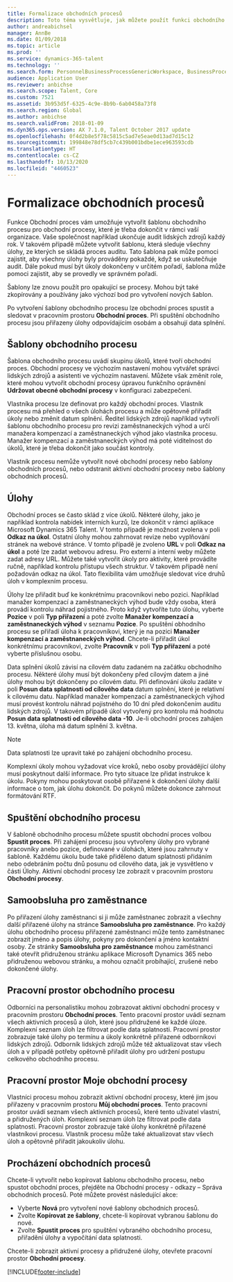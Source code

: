 ```yaml
---
title: Formalizace obchodních procesů
description: Toto téma vysvětluje, jak můžete použít funkci obchodního procesu k vytvoření šablony obchodního procesu pro procesy, které je třeba dokončit v rámci vaší organizace.
author: andreabichsel
manager: AnnBe
ms.date: 01/09/2018
ms.topic: article
ms.prod: ''
ms.service: dynamics-365-talent
ms.technology: ''
ms.search.form: PersonnelBusinessProcessGenericWorkspace, BusinessProcessGenericTemplateListpage, BusinessProcessGenericMyTemplates, BusinessProcessGroupAssignment
audience: Application User
ms.reviewer: anbichse
ms.search.scope: Talent, Core
ms.custom: 7521
ms.assetid: 3b953d5f-6325-4c9e-8b9b-6ab0458a73f8
ms.search.region: Global
ms.author: anbichse
ms.search.validFrom: 2018-01-09
ms.dyn365.ops.version: AX 7.1.0, Talent October 2017 update
ms.openlocfilehash: 0f4d2b8e5f78c5815c5ad7e5eae0d13ad7d15c12
ms.sourcegitcommit: 199848e78df5cb7c439b001bdbe1ece963593cdb
ms.translationtype: HT
ms.contentlocale: cs-CZ
ms.lasthandoff: 10/13/2020
ms.locfileid: "4460523"
---
```

# <a name="formalize-business-processes"></a>Formalizace obchodních procesů

Funkce Obchodní proces vám umožňuje vytvořit šablonu obchodního procesu pro obchodní procesy, které je třeba dokončit v rámci vaší organizace. Vaše společnost například ukončuje audit lidských zdrojů každý rok. V takovém případě můžete vytvořit šablonu, která sleduje všechny úlohy, ze kterých se skládá proces auditu. Tato šablona pak může pomoci zajistit, aby všechny úlohy byly prováděny pokaždé, když se uskutečňuje audit. Dále pokud musí být úkoly dokončeny v určitém pořadí, šablona může pomoci zajistit, aby se provedly ve správném pořadí.

Šablony lze znovu použít pro opakující se procesy. Mohou být také zkopírovány a používány jako výchozí bod pro vytvoření nových šablon.

Po vytvoření šablony obchodního procesu lze obchodní proces spustit a sledovat v pracovním prostoru **Obchodní proces**. Při spuštění obchodního procesu jsou přiřazeny úlohy odpovídajícím osobám a obsahují data splnění.

## <a name="business-process-templates"></a>Šablony obchodního procesu
Šablona obchodního procesu uvádí skupinu úkolů, které tvoří obchodní proces. Obchodní procesy ve výchozím nastavení mohou vytvářet správci lidských zdrojů a asistenti ve výchozím nastavení. Můžete však změnit role, které mohou vytvořit obchodní procesy úpravou funkčního oprávnění **Udržovat obecné obchodní procesy** v konfiguraci zabezpečení.

Vlastníka procesu lze definovat pro každý obchodní proces. Vlastník procesu má přehled o všech úlohách procesu a může opětovně přiřadit úkoly nebo změnit datum splnění. Ředitel lidských zdrojů například vytvoří šablonu obchodního procesu pro revizi zaměstnaneckých výhod a určí manažera kompenzací a zaměstnaneckých výhod jako vlastníka procesu. Manažer kompenzací a zaměstnaneckých výhod má poté viditelnost do úkolů, které je třeba dokončit jako součást kontroly.

Vlastník procesu nemůže vytvořit nové obchodní procesy nebo šablony obchodních procesů, nebo odstranit aktivní obchodní procesy nebo šablony obchodních procesů.

## <a name="tasks"></a>Úlohy
Obchodní proces se často sklád z více úkolů. Některé úlohy, jako je například kontrola nabídek interních kurzů, lze dokončit v rámci aplikace Microsoft Dynamics 365 Talent. V tomto případě je možnost zvolena v poli **Odkaz na úkol**. Ostatní úlohy mohou zahrnovat revize nebo vyplňování stránek na webové stránce. V tomto případě je zvoleno **URL** v poli **Odkaz na úkol** a poté lze zadat webovou adresu. Pro externí a interní weby můžete zadat adresy URL. Můžete také vytvořit úkoly pro aktivity, které provádíte ručně, například kontrolu přístupu všech struktur. V takovém případě není požadován odkaz na úkol. Tato flexibilita vám umožňuje sledovat více druhů úloh v komplexním procesu.

Úlohy lze přiřadit buď ke konkrétnímu pracovníkovi nebo pozici. Například manažer kompenzací a zaměstnaneckých výhod bude vždy osoba, která provádí kontrolu náhrad pojistného. Proto když vytvoříte tuto úlohu, vyberte **Pozice** v poli **Typ přiřazení** a poté zvolte **Manažer kompenzací a zaměstnaneckých výhod** v seznamu **Pozice**. Po spuštění obhodního procesu se přiřadí úloha k pracovníkovi, který je na pozici **Manažer kompenzací a zaměstnaneckých výhod**. Chcete-li přiřadit úkol konkrétnímu pracovníkovi, zvolte **Pracovník** v poli **Typ přiřazení** a poté vyberte příslušnou osobu.

Data splnění úkolů závisí na cílovém datu zadaném na začátku obchodního procesu. Některé úlohy musí být dokončeny před cílovým datem a jiné úlohy mohou být dokončeny po cílovém datu. Při definování úkolu zadáte v poli **Posun data splatnosti od cílového data** datum splnění, které je relativní k cílovému datu. Například manažer kompenzací a zaměstnaneckých výhod musí provést kontrolu náhrad pojistného do 10 dní před dokončením auditu lidských zdrojů. V takovém případě úkol vytvořený pro kontrolu má hodnotu **Posun data splatnosti od cílového data** **-10**. Je-li obchodní proces zahájen 13. května, úloha má datum splnění 3. května.

> [!NOTE]
> Data splatnosti lze upravit také po zahájení obchodního procesu.

Komplexní úkoly mohou vyžadovat více kroků, nebo osoby provádějící úlohy musí poskytnout další informace. Pro tyto situace lze přidat instrukce k úkolu. Pokyny mohou poskytovat osobě přiřazené k dokončení úlohy další informace o tom, jak úlohu dokončit. Do pokynů můžete dokonce zahrnout formátování RTF.

## <a name="starting-a-business-process"></a>Spuštění obchodního procesu
V šabloně obchodního procesu můžete spustit obchodní proces volbou **Spustit proces**. Při zahájení procesu jsou vytvořeny úlohy pro vybrané pracovníky anebo pozice, definované v úlohách, které jsou zahrnuty v šabloně. Každému úkolu bude také přiděleno datum splatnosti přidáním nebo odebráním počtu dnů posunu od cílového data, jak je vysvětleno v části Úlohy. Aktivní obchodní procesy lze zobrazit v pracovním prostoru **Obchodní procesy**.

## <a name="employee-self-service"></a>Samoobsluha pro zaměstnance
Po přiřazení úlohy zaměstnanci si ji může zaměstnanec zobrazit a všechny další přiřazené úlohy na stránce **Samoobsluha pro zaměstnance**. Pro každý úlohu obchodního procesu přiřazené zaměstnanci může tento zaměstnanec zobrazit jméno a popis úlohy, pokyny pro dokončení a jméno kontaktní osoby. Ze stránky **Samoobsluha pro zaměstnance** mohou zaměstnanci také otevřít přidruženou stránku aplikace Microsoft Dynamics 365 nebo přidruženou webovou stránku, a mohou označit probíhající, zrušené nebo dokončené úlohy.

## <a name="business-process-workspace"></a>Pracovní prostor obchodního procesu
Odborníci na personalistiku mohou zobrazovat aktivní obchodní procesy v pracovním prostoru **Obchodní proces**. Tento pracovní prostor uvádí seznam všech aktivních procesů a úloh, které jsou přidružené ke každé úloze. Komplexní seznam úloh lze filtrovat podle data splatnosti. Pracovní prostor zobrazuje také úlohy po termínu a úkoly konkrétně přiřazené odborníkovi lidských zdrojů. Odborník lidských zdrojů může též aktualizovat stav všech úloh a v případě potřeby opětovně přiřadit úlohy pro udržení postupu celkového obchodního procesu.

## <a name="my-business-processes-workspace"></a>Pracovní prostor Moje obchodní procesy
Vlastníci procesu mohou zobrazit aktivní obchodní procesy, které jim jsou přiřazeny v pracovním prostoru **Můj obchodní proces**. Tento pracovní prostor uvádí seznam všech aktivních procesů, které tento uživatel vlastní, a přidružených úloh. Komplexní seznam úloh lze filtrovat podle data splatnosti. Pracovní prostor zobrazuje také úlohy konkrétně přiřazené vlastníkovi procesu. Vlastník procesu může také aktualizovat stav všech úloh a opětovně přiřadit jakoukoliv úlohu.

## <a name="navigating-business-processes"></a>Procházení obchodních procesů
Chcete-li vytvořit nebo kopírovat šablonu obchodního procesu, nebo spustot obchodní proces, přejděte na Obchodní procesy - odkazy – Správa obchodních procesů. Poté můžete provést následující akce:

- Vyberte **Nová** pro vytvoření nové šablony obchodních procesů.
- Zvolte **Kopírovat ze šablony**, chcete-li kopírovat vybranou šablonu do nové.
- Zvolte **Spustit proces** pro spuštění vybraného obchodního procesu, přiřadění úlohy a vypočítání data splatnosti.

Chcete-li zobrazit aktivní procesy a přidružené úlohy, otevřete pracovní prostor **Obchodní procesy**.



[!INCLUDE[footer-include](../includes/footer-banner.md)]